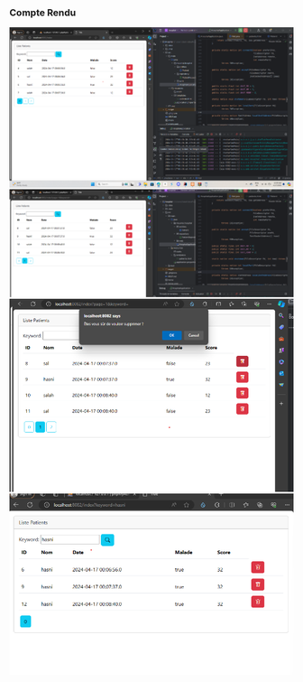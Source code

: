 <h3>Compte Rendu</h3>
<img src="captures/1.png">
<img src="captures/2.png">
<img src="captures/3.png">
<img src="captures/4.png">


